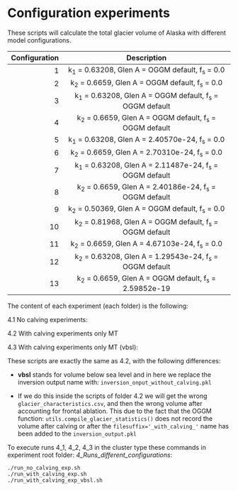 # Configuration experiments 

These scripts will calculate the total glacier volume of Alaska with different model
configurations.

| Configuration  | Description                                                                 |
| -------------: | :--------------------------------------------------------------------------:|
| 1              |  k<sub>1</sub> = 0.63208, Glen A = OGGM default, f<sub>s</sub> = 0.0          |
| 2              |  k<sub>2</sub> = 0.6659, Glen A = OGGM default, f<sub>s</sub> = 0.0           |
| 3              |  k<sub>1</sub> = 0.63208, Glen A = OGGM default, f<sub>s</sub> = OGGM default |
| 4              |  k<sub>2</sub> = 0.6659, Glen A = OGGM default, f<sub>s</sub> = OGGM default  |
| 5              |  k<sub>1</sub> = 0.63208, Glen A = 2.40570e-24, f<sub>s</sub> = 0.0           |
| 6              |  k<sub>2</sub> = 0.6659, Glen A = 2.70310e-24, f<sub>s</sub> = 0.0            |
| 7              |  k<sub>1</sub> = 0.63208, Glen A = 2.11487e-24, f<sub>s</sub> = OGGM default  |
| 8              |  k<sub>2</sub> = 0.6659, Glen A = 2.40186e-24, f<sub>s</sub> = OGGM default   |
| 9              |  k<sub>2</sub> = 0.50369, Glen A = OGGM default, f<sub>s</sub> = 0.0          |
| 10              |  k<sub>2</sub> = 0.81968, Glen A = OGGM default, f<sub>s</sub> = OGGM default  |
| 11              |  k<sub>2</sub> = 0.6659, Glen A = 4.67103e-24, f<sub>s</sub> = 0.0            |
| 12              |  k<sub>2</sub> = 0.63208, Glen A = 1.29543e-24, f<sub>s</sub> = OGGM default   |
| 13              |  k<sub>2</sub> = 0.6659, Glen A = OGGM default, f<sub>s</sub> = 2.59852e-19   |




The content of each experiment (each folder) is the following:

4.1 No calving experiments:

4.2 With calving experiments only MT

4.3 With calving experiments only MT (vbsl):   

These scripts are exactly the same as 4.2, with the following differences: 

* **vbsl** stands for volume below sea level and in here we replace the 
inversion output name with: `inversion_onput_without_calving.pkl`   

* If we do this inside the scripts of folder 4.2 we will get the wrong 
`glacier_characteristics.csv`, and then the wrong volume 
after accounting for frontal ablation. This due to the fact that 
the OGGM function: `utils.compile_glacier_statistics()` does not record 
the volume after calving or after the `filesuffix='_with_calving_'` name has been 
added to the `inversion_output.pkl` 

To execute runs 4_1, 4_2, 4_3 in the cluster type these commands in experiment root 
folder: *4_Runs_different_configurations*:  

`./run_no_calving_exp.sh`   
`./run_with_calving_exp.sh`   
`./run_with_calving_exp_vbsl.sh`   
